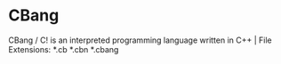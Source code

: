 # CBang
CBang / C! is an interpreted programming language written in C++ | File Extensions: *.cb *.cbn *.cbang
